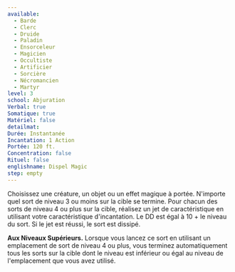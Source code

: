 ```yaml
---
available:
  - Barde
  - Clerc
  - Druide
  - Paladin
  - Ensorceleur
  - Magicien
  - Occultiste
  - Artificier
  - Sorcière
  - Nécromancien
  - Martyr
level: 3
school: Abjuration
Verbal: true
Somatique: true
Matériel: false
detailmat:
Durée: Instantanée
Incantation: 1 Action
Portée: 120 ft.
Concentration: false
Rituel: false
englishname: Dispel Magic
step: empty
---
```

Choisissez une créature, un objet ou un effet magique à portée. N'importe quel sort de niveau 3 ou moins sur la cible se termine. Pour chacun des sorts de niveau 4 ou plus sur la cible, réalisez un jet de caractéristique en utilisant votre caractéristique d'incantation. Le DD est égal à 10 + le niveau du sort. Si le jet est réussi, le sort est dissipé.

**Aux Niveaux Supérieurs.** Lorsque vous lancez ce sort en utilisant un emplacement de sort de niveau 4 ou plus, vous terminez automatiquement tous les sorts sur la cible dont le niveau est inférieur ou égal au niveau de l'emplacement que vous avez utilisé.
